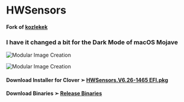 # HWSensors


#### Fork of [kozlekek](https://github.com/kozlekek/HWSensors)

### I have it changed a bit for the Dark Mode of macOS Mojave

![Modular Image Creation](https://i25.servimg.com/u/f25/18/50/18/69/hwm11.png)

![Modular Image Creation](https://i25.servimg.com/u/f25/18/50/18/69/captu583.png)



#### Download Installer for Clover ➣ [HWSensors.V6.26-1465 EFI.pkg]()

#### Download Binaries ➣ [Release Binaries]()